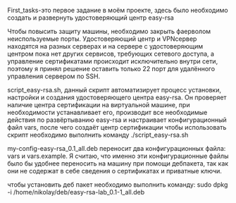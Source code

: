 First_tasks-это первое задание в моём проекте, здесь было необходимо создать и развернуть удостоверяющий центр easy-rsa

Чтобы повысить защиту машины, необходимо закрыть фаерволом неиспользуемые порты. Удостоверяющий центр и VPNсервер находятся на разных серверах и на сервере с удостоверяющим центром пока нет других сервисов, требующих сетевого доступа, а управление сертификатами происходит исключительно внутри сети, поэтому я принял решение оставить только 22 порт для удалённого управления сервером по SSH.

script_easy-rsa.sh, данный скрипт автоматизирует процесс установки, настройки и создания удостоверяющего центра easy-rsa. Он проверяет наличие центра сертификации на виртуальной машине, при необходимости устанавливает его, производит все необходимые действия по развёртыванию easy-rsa и настраивает конфигурационный файл vars, после чего создаёт центр сертификации
чтобы использовать скрипт необходимо выполнить команду ./script_easy-rsa.sh

my-config-easy-rsa_0.1_all.deb переносит два конфигурационных файла: vars и vars.example. Я считаю, что именно эти конфигурационные файлы было бы удобнее переносить на машину при помощи дебпакета, так как они не содержат в себе сведения о сертификатах и приватные ключи.

чтобы установить деб пакет необходимо выполнить команду: sudo dpkg -i /home/nikolay/deb/easy-rsa-lab_0.1-1_all.deb

